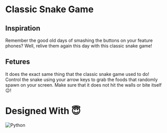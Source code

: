 # Classic Snake Game

## Inspiration
Remember the good old days of smashing the buttons on your feature phones? Well, relive them again this day with this classic snake game!

## Fetures
It does the exact same thing that the classic snake game used to do! Control the snake using your arrow keys to grab the foods that randomly spawn on your screen. Make sure that it does not hit the walls or bite itself 😉!

# Designed With 😇
![Python](https://img.shields.io/badge/Python-3776AB?style=for-the-badge&logo=python&logoColor=white)
